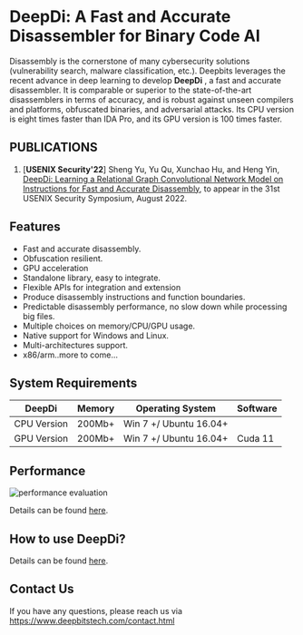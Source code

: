 # DeepDi: A Fast and Accurate Disassembler for Binary Code AI

Disassembly is the cornerstone of many cybersecurity solutions (vulnerability search, malware classification, etc.). Deepbits leverages the recent advance in deep learning to develop **DeepDi** , a fast and accurate disassembler. It is comparable or superior to the state-of-the-art disassemblers in terms of accuracy, and is robust against unseen compilers and platforms, obfuscated binaries, and adversarial attacks. Its CPU version is eight times faster than IDA Pro, and its GPU version is 100 times faster.

## PUBLICATIONS


1.  [**USENIX Security'22**] Sheng Yu, Yu Qu, Xunchao Hu, and Heng Yin, [DeepDi: Learning a Relational Graph Convolutional Network Model on Instructions for Fast and Accurate Disassembly](https://www.cs.ucr.edu/~heng/pubs/DeepDi.pdf), to appear in the 31st USENIX Security Symposium, August 2022.


## Features

* Fast and accurate disassembly.
* Obfuscation resilient.
* GPU acceleration
* Standalone library, easy to integrate.
* Flexible APIs for integration and extension
* Produce disassembly instructions and function boundaries.
* Predictable disassembly performance, no slow down while processing big files.
* Multiple choices on memory/CPU/GPU usage.
* Native support for Windows and Linux.
* Multi-architectures support.
* x86/arm..more to come...

## System Requirements


| DeepDi | Memory | Operating System | Software |
| --- | --- | --- | --- |
| CPU Version | 200Mb+ | Win 7 +/ Ubuntu 16.04+ | |
| GPU Version | 200Mb+ |Win 7 +/ Ubuntu 16.04+ | Cuda 11 |

## Performance



![performance evaluation](https://www.deepbitstech.com/assets/img/performance.png)



Details can be found [here](https://blog.deepbitstech.com/2020/06/deepdisassembly-blazing-fast-and.html).

## How to use DeepDi?

Details can be found [here](https://deepbitstech.gitbook.io/deepdi/).

## Contact Us

If you have any questions, please reach us via https://www.deepbitstech.com/contact.html
